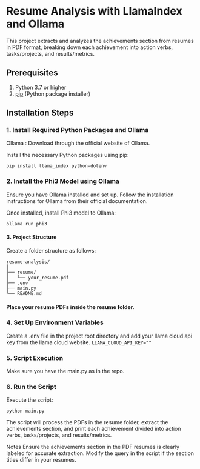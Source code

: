 # Resume Analysis with LlamaIndex and Ollama

This project extracts and analyzes the achievements section from resumes in PDF format, breaking down each achievement into action verbs, tasks/projects, and results/metrics.

## Prerequisites

1. Python 3.7 or higher
2. [pip](https://pip.pypa.io/en/stable/installation/) (Python package installer)

## Installation Steps

### 1. Install Required Python Packages and Ollama
Ollama : Download through the official website of Ollama.

Install the necessary Python packages using pip:
```
pip install llama_index python-dotenv
```
### 2. Install the Phi3 Model using Ollama
Ensure you have Ollama installed and set up. Follow the installation instructions for Ollama from their official documentation.

Once installed, install Phi3 model to Ollama:
```
ollama run phi3
```
#### 3. Project Structure
Create a folder structure as follows:

```
resume-analysis/
│
├── resume/
│   └── your_resume.pdf
├── .env
├── main.py
└── README.md
```
#### Place your resume PDFs inside the resume folder.

### 4. Set Up Environment Variables
Create a .env file in the project root directory and add your llama cloud api key from the llama cloud website.
```LLAMA_CLOUD_API_KEY=""```

### 5. Script Execution
Make sure you have the main.py as in the repo.

### 6. Run the Script
Execute the script:

```
python main.py
```
The script will process the PDFs in the resume folder, extract the achievements section, and print each achievement divided into action verbs, tasks/projects, and results/metrics.

Notes
Ensure the achievements section in the PDF resumes is clearly labeled for accurate extraction.
Modify the query in the script if the section titles differ in your resumes.
